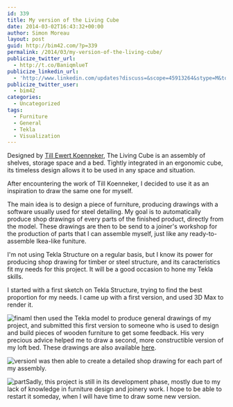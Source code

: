 ```yaml
---
id: 339
title: My version of the Living Cube
date: 2014-03-02T16:43:32+00:00
author: Simon Moreau
layout: post
guid: http://bim42.com/?p=339
permalink: /2014/03/my-version-of-the-living-cube/
publicize_twitter_url:
  - http://t.co/BaniqmlueT
publicize_linkedin_url:
  - 'http://www.linkedin.com/updates?discuss=&scope=45913264&stype=M&topic=5845931219367665664&type=U&a=7DD4'
publicize_twitter_user:
  - bim42
categories:
  - Uncategorized
tags:
  - Furniture
  - General
  - Tekla
  - Visualization
---
```

Designed by [Till Ewert Koenneker](http://www.illdesigns.ch/art/the-living-cube/), The Living Cube is an assembly of shelves, storage space and a bed. Tightly integrated in an ergonomic cube, its timeless design allows it to be used in any space and situation.

After encountering the work of Till Koenneker, I decided to use it as an inspiration to draw the same one for myself.

The main idea is to design a piece of furniture, producing drawings with a software usually used for steel detailing. My goal is to automatically produce shop drawings of every parts of the finished product, directly from the model. These drawings are then to be send to a joiner's workshop for the production of parts that I can assemble myself, just like any ready-to-assemble Ikea-like funiture.

I'm not using Tekla Structure on a regular basis, but I know its power for producing shop drawing for timber or steel structure, and its caracteristics fit my needs for this project. It will be a good occasion to hone my Tekla skills.

I started with a first sketch on Tekla Structure, trying to find the best proportion for my needs. I came up with a first version, and used 3D Max to render it.

![finam](http://bim42.com/wp-content/uploads/2014/03/finam.png)I then used the Tekla model to produce general drawings of my project, and submitted this first version to someone who is used to design and build pieces of wooden furniture to get some feedback. His very precious advice helped me to draw a second, more constructible version of my loft bed. These drawings are also available [here](http://www.scribd.com/doc/210099736/Living-Cube-Drawings).

![version](http://bim42.com/wp-content/uploads/2014/03/version.png)I was then able to create a detailed shop drawing for each part of my assembly.

![part](http://bim42.com/wp-content/uploads/2014/03/part.png)Sadly, this project is still in its development phase, mostly due to my lack of knowledge in furniture design and joinery work. I hope to be able to restart it someday, when I will have time to draw some new version.